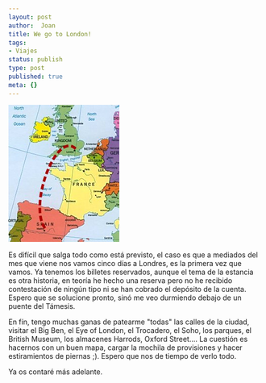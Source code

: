 ```yaml
---
layout: post
author:  Joan
title: We go to London!
tags:
- Viajes
status: publish
type: post
published: true
meta: {}
---
```

<img src="../images_posts/Mad-Ldn.jpg" alt="Madrid-Londres">

Es difícil que salga todo como está previsto, el caso es que a mediados del mes que viene nos vamos cinco días a Londres, es la primera vez que vamos. Ya tenemos los billetes reservados, aunque el tema de la estancia es otra historia, en teoría he hecho una reserva pero no he recibido contestación de ningún tipo ni se han cobrado el depósito de la cuenta. Espero que se solucione pronto, sinó me veo durmiendo debajo de un puente del Támesis.

En fín, tengo muchas ganas de patearme "todas" las calles de la ciudad, visitar el Big Ben, el Eye of London, el Trocadero, el Soho, los parques, el British Museum, los almacenes Harrods, Oxford Street.... La cuestión es hacernos con un buen mapa, cargar la mochila de provisiones y hacer estiramientos de piernas ;). Espero que nos de tiempo de verlo todo.

Ya os contaré más adelante.

